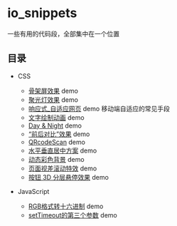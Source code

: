 # io_snippets

一些有用的代码段，全部集中在一个位置

## 目录

- CSS
  - [骨架屏效果](src/CSS/CSS_Skeleton) demo
  - [聚光灯效果](src/CSS/CSS_Spotlight) demo
  - [响应式_自适应网页](src/CSS/CSS_Responsive) demo 移动端自适应的常见手段
  - [文字绘制动画](src/CSS/CSS_Animated_Text) demo
  - [Day & Night](src/CSS/CSS_Day_Night) demo
  - [“前后对比”效果](src/CSS/CSS_ImageComparison) demo
  - [QRcodeScan](src/CSS/CSS_QRcodeScan) demo
  - [水平垂直居中方案](src/CSS/CSS_Center) demo
  - [动态彩色背景](src/CSS/CSS_Dynamic_Background) demo
  - [页面视差滚动特效](src/CSS/CSS_ParallaxScrolling) demo
  - [按钮 3D 分层悬停效果](src/CSS/CSS_social3DHover) demo

- JavaScript
  - [RGB格式转十六进制](src/JavaScript/RGBToHexadecimal) demo
  - [setTimeout的第三个参数](src/JavaScript/setTimeoutArgN) demo
  